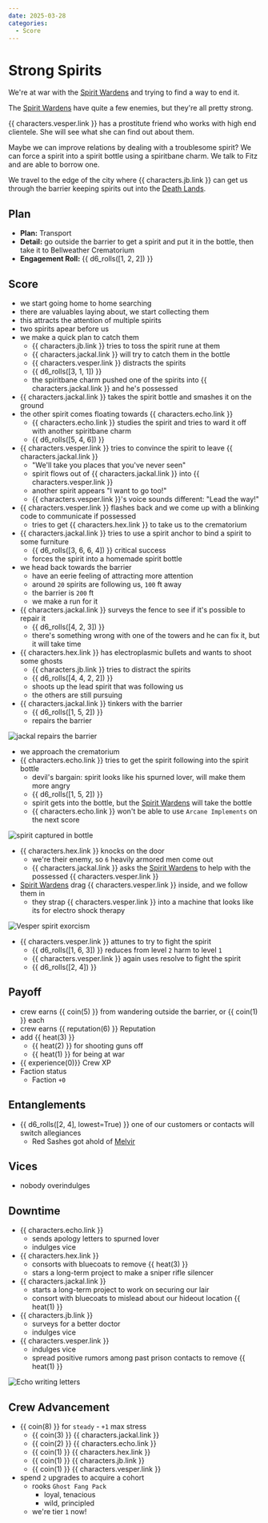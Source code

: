 ```yaml
---
date: 2025-03-28
categories:
  - Score
---
```

# Strong Spirits

We're at war with the [Spirit Wardens](spirit-wardens.md) and trying to find a way to end it.

<!-- more -->

The [Spirit Wardens](spirit-wardens.md) have quite a few enemies, but they're all pretty strong.

{{ characters.vesper.link }} has a prostitute friend who works with high end clientele.
She will see what she can find out about them.

Maybe we can improve relations by dealing with a troublesome spirit?
We can force a spirit into a spirit bottle using a spiritbane charm.
We talk to Fitz and are able to borrow one.

We travel to the edge of the city where {{ characters.jb.link }} can get us through the barrier keeping spirits out into the [Death Lands](death-lands.md).

## Plan

- **Plan:** Transport
- **Detail:** go outside the barrier to get a spirit and put it in the bottle, then take it to Bellweather Crematorium
- **Engagement Roll:** {{ d6_rolls([1, 2, 2]) }}

## Score

- we start going home to home searching
- there are valuables laying about, we start collecting them
- this attracts the attention of multiple spirits
- two spirits apear before us
- we make a quick plan to catch them
    - {{ characters.jb.link }} tries to toss the spirit rune at them
    - {{ characters.jackal.link }} will try to catch them in the bottle
    - {{ characters.vesper.link }} distracts the spirits
    - {{ d6_rolls([3, 1, 1]) }}
    - the spiritbane charm pushed one of the spirits into {{ characters.jackal.link }} and he's possessed
- {{ characters.jackal.link }} takes the spirit bottle and smashes it on the ground
- the other spirit comes floating towards {{ characters.echo.link }}
    - {{ characters.echo.link }} studies the spirit and tries to ward it off with another spiritbane charm
    - {{ d6_rolls([5, 4, 6]) }}
- {{ characters.vesper.link }} tries to convince the spirit to leave {{ characters.jackal.link }}
    - "We'll take you places that you've never seen"
    - spirit flows out of {{ characters.jackal.link }} into {{ characters.vesper.link }}
    - another spirit appears "I want to go too!"
    - {{ characters.vesper.link }}'s voice sounds different: "Lead the way!"
- {{ characters.vesper.link }} flashes back and we come up with a blinking code to communicate if possessed
    - tries to get {{ characters.hex.link }} to take us to the crematorium
- {{ characters.jackal.link }} tries to use a spirit anchor to bind a spirit to some furniture
    - {{ d6_rolls([3, 6, 6, 4]) }} critical success
    - forces the spirit into a homemade spirit bottle
- we head back towards the barrier
    - have an eerie feeling of attracting more attention
    - around `20` spirits are following us, `100` ft away
    - the barrier is `200` ft
    - we make a run for it
- {{ characters.jackal.link }} surveys the fence to see if it's possible to repair it
    - {{ d6_rolls([4, 2, 3]) }}
    - there's something wrong with one of the towers and he can fix it, but it will take time
- {{ characters.hex.link }} has electroplasmic bullets and wants to shoot some ghosts
    - {{ characters.jb.link }} tries to distract the spirits
    - {{ d6_rolls([4, 4, 2, 2]) }}
    - shoots up the lead spirit that was following us
    - the others are still pursuing
- {{ characters.jackal.link }} tinkers with the barrier
    - {{ d6_rolls([1, 5, 2]) }}
    - repairs the barrier

![jackal repairs the barrier](./repair-barrier.png)

- we approach the crematorium
- {{ characters.echo.link }} tries to get the spirit following into the spirit bottle
    - devil's bargain: spirit looks like his spurned lover, will make them more angry
    - {{ d6_rolls([1, 5, 2]) }}
    - spirit gets into the bottle, but the [Spirit Wardens](spirit-wardens.md) will take the bottle
    - {{ characters.echo.link }} won't be able to use `Arcane Implements` on the next score

![spirit captured in bottle](./bottled-spirit.png)

- {{ characters.hex.link }} knocks on the door
    - we're their enemy, so `6` heavily armored men come out
    - {{ characters.jackal.link }} asks the [Spirit Wardens](spirit-wardens.md) to help with the possessed {{ characters.vesper.link }}
- [Spirit Wardens](spirit-wardens.md) drag {{ characters.vesper.link }} inside, and we follow them in
    - they strap {{ characters.vesper.link }} into a machine that looks like its for electro shock therapy

![Vesper spirit exorcism](./vesper-spirit-removal.png)

- {{ characters.vesper.link }} attunes to try to fight the spirit
    - {{ d6_rolls([1, 6, 3]) }} reduces from level `2` harm to level `1`
    - {{ characters.vesper.link }} again uses resolve to fight the spirit
    - {{ d6_rolls([2, 4]) }}

## Payoff

- crew earns {{ coin(5) }} from wandering outside the barrier, or {{ coin(1) }} each
- crew earns {{ reputation(6) }} Reputation
- add {{ heat(3) }}
    - {{ heat(2) }} for shooting guns off
    - {{ heat(1) }} for being at war
- {{ experience(0)}} Crew XP
- Faction status
    - Faction `+0`

## Entanglements

- {{ d6_rolls([2, 4], lowest=True) }} one of our customers or contacts will switch allegiances
    - Red Sashes got ahold of [Melvir](melvir.md)

## Vices

- nobody overindulges

## Downtime

- {{ characters.echo.link }}
    - sends apology letters to spurned lover
    - indulges vice
- {{ characters.hex.link }}
    - consorts with bluecoats to remove {{ heat(3) }}
    - stars a long-term project to make a sniper rifle silencer
- {{ characters.jackal.link }}
    - starts a long-term project to work on securing our lair
    - consort with bluecoats to mislead about our hideout location {{ heat(1) }}
- {{ characters.jb.link }}
    - surveys for a better doctor
    - indulges vice
- {{ characters.vesper.link }}
    - indulges vice
    - spread positive rumors among past prison contacts to remove {{ heat(1) }}

![Echo writing letters](./echo-writing-letters.png)

## Crew Advancement

- {{ coin(8) }} for `steady` - `+1` max stress
    - {{ coin(3) }} {{ characters.jackal.link }}
    - {{ coin(2) }} {{ characters.echo.link }}
    - {{ coin(1) }} {{ characters.hex.link }}
    - {{ coin(1) }} {{ characters.jb.link }}
    - {{ coin(1) }} {{ characters.vesper.link }}
- spend `2` upgrades to acquire a cohort
    - rooks `Ghost Fang Pack`
        - loyal, tenacious
        - wild, principled
    - we're tier `1` now!
